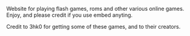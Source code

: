 

Website for playing flash games, roms and other various online games. Enjoy, and please credit if you use embed anyting. 

Credit to 3hk0 for getting some of these games, and to their creators. 

<div style="color: red;">
</div>
